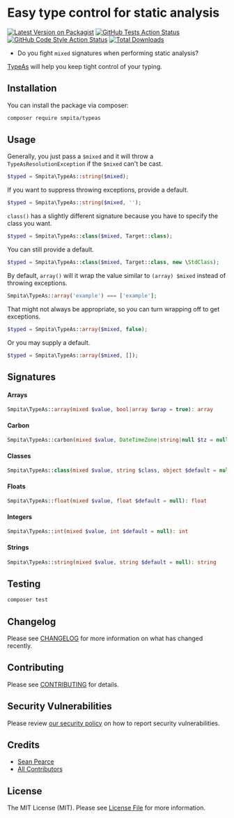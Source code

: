 # Easy type control for static analysis

[![Latest Version on Packagist](https://img.shields.io/packagist/v/smpita/typeas.svg?style=flat-square)](https://packagist.org/packages/smpita/typeas)
[![GitHub Tests Action Status](https://img.shields.io/github/actions/workflow/status/smpita/typeas/run-tests.yml?branch=main&label=tests&style=flat-square)](https://github.com/smpita/typeas/actions?query=workflow%3Arun-tests+branch%3Amain)
[![GitHub Code Style Action Status](https://img.shields.io/github/actions/workflow/status/smpita/typeas/fix-php-code-style-issues.yml?branch=main&label=code%20style&style=flat-square)](https://github.com/smpita/typeas/actions?query=workflow%3A"Fix+PHP+code+style+issues"+branch%3Amain)
[![Total Downloads](https://img.shields.io/packagist/dt/smpita/typeas.svg?style=flat-square)](https://packagist.org/packages/smpita/typeas)

- Do you fight `mixed` signatures when performing static analysis?

[TypeAs](https://github.com/smpita/typeas) will help you keep tight control of your typing.

## Installation

You can install the package via composer:

```bash
composer require smpita/typeas
```

## Usage

Generally, you just pass a `$mixed` and it will throw a `TypeAsResolutionException` if the `$mixed` can't be cast.
```php
$typed = Smpita\TypeAs::string($mixed);
```

If you want to suppress throwing exceptions, provide a default.
```php
$typed = Smpita\TypeAs::string($mixed, '');
```

`class()` has a slightly different signature because you have to specify the class you want.
```php
$typed = Smpita\TypeAs::class($mixed, Target::class);
```

You can still provide a default.
```php
$typed = Smpita\TypeAs::class($mixed, Target::class, new \StdClass);
```

By default, `array()` will it wrap the value similar to `(array) $mixed` instead of throwing exceptions.
```php
Smpita\TypeAs::array('example') === ['example'];
```

That might not always be appropriate, so you can turn wrapping off to get exceptions.
```php
$typed = Smpita\TypeAs::array($mixed, false);
```

Or you may supply a default.
```php
$typed = Smpita\TypeAs::array($mixed, []);
```

## Signatures

#### Arrays
```php
Smpita\TypeAs::array(mixed $value, bool|array $wrap = true): array
```

#### Carbon
```php
Smpita\TypeAs::carbon(mixed $value, DateTimeZone|string|null $tz = null, Carbon $default = null): Carbon
```

#### Classes
```php
Smpita\TypeAs::class(mixed $value, string $class, object $default = null): object
```

#### Floats
```php
Smpita\TypeAs::float(mixed $value, float $default = null): float
```

#### Integers
```php
Smpita\TypeAs::int(mixed $value, int $default = null): int
```

#### Strings
```php
Smpita\TypeAs::string(mixed $value, string $default = null): string
```

## Testing
```bash
composer test
```

## Changelog

Please see [CHANGELOG](CHANGELOG.md) for more information on what has changed recently.

## Contributing

Please see [CONTRIBUTING](CONTRIBUTING.md) for details.

## Security Vulnerabilities

Please review [our security policy](../../security/policy) on how to report security vulnerabilities.

## Credits

- [Sean Pearce](https://github.com/smpita)
- [All Contributors](../../contributors)

## License

The MIT License (MIT). Please see [License File](LICENSE.md) for more information.
